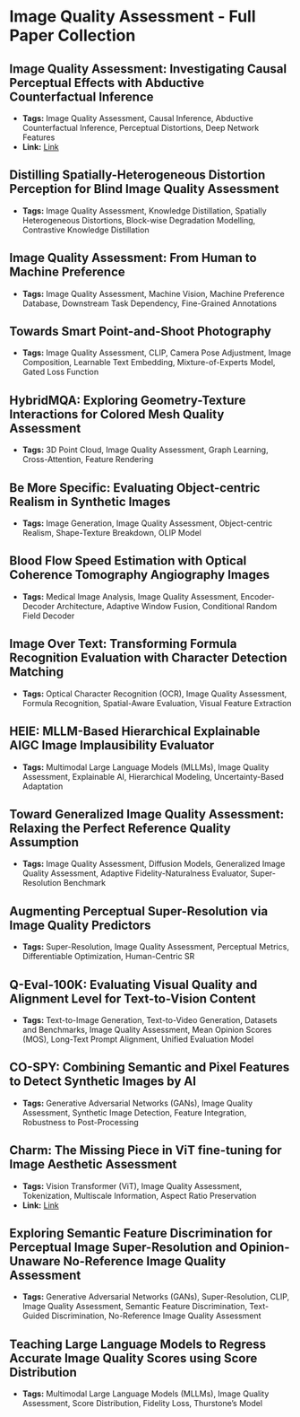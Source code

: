 # **Image Quality Assessment - Full Paper Collection**

## Image Quality Assessment: Investigating Causal Perceptual Effects with Abductive Counterfactual Inference
- **Tags:** Image Quality Assessment, Causal Inference, Abductive Counterfactual Inference, Perceptual Distortions, Deep Network Features
- **Link:** [Link](https://anonymous.4open.science/r/DeepCausalQuality-25BC)

## Distilling Spatially-Heterogeneous Distortion Perception for Blind Image Quality Assessment
- **Tags:** Image Quality Assessment, Knowledge Distillation, Spatially Heterogeneous Distortions, Block-wise Degradation Modelling, Contrastive Knowledge Distillation
## Image Quality Assessment: From Human to Machine Preference
- **Tags:** Image Quality Assessment, Machine Vision, Machine Preference Database, Downstream Task Dependency, Fine-Grained Annotations
## Towards Smart Point-and-Shoot Photography
- **Tags:** Image Quality Assessment, CLIP, Camera Pose Adjustment, Image Composition, Learnable Text Embedding, Mixture-of-Experts Model, Gated Loss Function
## HybridMQA: Exploring Geometry-Texture Interactions for Colored Mesh Quality Assessment
- **Tags:** 3D Point Cloud, Image Quality Assessment, Graph Learning, Cross-Attention, Feature Rendering
## Be More Specific: Evaluating Object-centric Realism in Synthetic Images
- **Tags:** Image Generation, Image Quality Assessment, Object-centric Realism, Shape-Texture Breakdown, OLIP Model
## Blood Flow Speed Estimation with Optical Coherence Tomography Angiography Images
- **Tags:** Medical Image Analysis, Image Quality Assessment, Encoder-Decoder Architecture, Adaptive Window Fusion, Conditional Random Field Decoder
## Image Over Text: Transforming Formula Recognition Evaluation with Character Detection Matching
- **Tags:** Optical Character Recognition (OCR), Image Quality Assessment, Formula Recognition, Spatial-Aware Evaluation, Visual Feature Extraction
## HEIE: MLLM-Based Hierarchical Explainable AIGC Image Implausibility Evaluator
- **Tags:** Multimodal Large Language Models (MLLMs), Image Quality Assessment, Explainable AI, Hierarchical Modeling, Uncertainty-Based Adaptation
## Toward Generalized Image Quality Assessment: Relaxing the Perfect Reference Quality Assumption
- **Tags:** Image Quality Assessment, Diffusion Models, Generalized Image Quality Assessment, Adaptive Fidelity-Naturalness Evaluator, Super-Resolution Benchmark
## Augmenting Perceptual Super-Resolution via Image Quality Predictors
- **Tags:** Super-Resolution, Image Quality Assessment, Perceptual Metrics, Differentiable Optimization, Human-Centric SR
## Q-Eval-100K: Evaluating Visual Quality and Alignment Level for Text-to-Vision Content
- **Tags:** Text-to-Image Generation, Text-to-Video Generation, Datasets and Benchmarks, Image Quality Assessment, Mean Opinion Scores (MOS), Long-Text Prompt Alignment, Unified Evaluation Model
## CO-SPY: Combining Semantic and Pixel Features to Detect Synthetic Images by AI
- **Tags:** Generative Adversarial Networks (GANs), Image Quality Assessment, Synthetic Image Detection, Feature Integration, Robustness to Post-Processing
## Charm: The Missing Piece in ViT fine-tuning for Image Aesthetic Assessment
- **Tags:** Vision Transformer (ViT), Image Quality Assessment, Tokenization, Multiscale Information, Aspect Ratio Preservation
- **Link:** [Link](https://github.com/FBehrad/Charm)

## Exploring Semantic Feature Discrimination for Perceptual Image Super-Resolution and Opinion-Unaware No-Reference Image Quality Assessment
- **Tags:** Generative Adversarial Networks (GANs), Super-Resolution, CLIP, Image Quality Assessment, Semantic Feature Discrimination, Text-Guided Discrimination, No-Reference Image Quality Assessment
## Teaching Large Language Models to Regress Accurate Image Quality Scores using Score Distribution
- **Tags:** Multimodal Large Language Models (MLLMs), Image Quality Assessment, Score Distribution, Fidelity Loss, Thurstone’s Model
